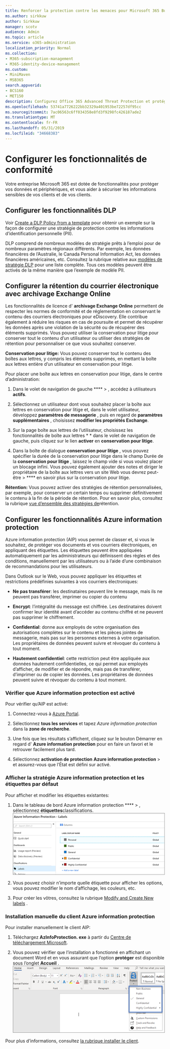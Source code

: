 ```yaml
---
title: Renforcer la protection contre les menaces pour Microsoft 365 Business
ms.author: sirkkuw
author: Sirkkuw
manager: scotv
audience: Admin
ms.topic: article
ms.service: o365-administration
localization_priority: Normal
ms.collection:
- M365-subscription-management
- M365-identity-device-management
ms.custom:
- MiniMaven
- MSB365
search.appverid:
- BCS160
- MET150
description: Configurez Office 365 Advanced Threat Protection et protégez les données sensibles.
ms.openlocfilehash: 53741a7726222bb32329a401953be72257df95cc
ms.sourcegitcommit: 7ac06563c6ff034358e8fd3f9298fc426187ade2
ms.translationtype: MT
ms.contentlocale: fr-FR
ms.lasthandoff: 05/31/2019
ms.locfileid: "34668383"
---
```

# <a name="set-up-compliance-features"></a>Configurer les fonctionnalités de conformité

Votre entreprise Microsoft 365 est dotée de fonctionnalités pour protéger vos données et périphériques, et vous aider à sécuriser les informations sensibles de vos clients et de vos clients.

## <a name="set-up-dlp-features"></a>Configurer les fonctionnalités DLP

Voir [Create a DLP Policy from a template](https://support.office.com/article/59414438-99f5-488b-975c-5023f2254369) pour obtenir un exemple sur la façon de configurer une stratégie de protection contre les informations d’identification personnelle (PII). 
  
DLP comprend de nombreux modèles de stratégie prêts à l’emploi pour de nombreux paramètres régionaux différents. Par exemple, les données financières de l’Australie, le Canada Personal Information Act, les données financières américaines, etc. Consultez la rubrique relative aux [modèles de stratégie DLP](https://support.office.com/article/c2e588d3-8f4f-4937-a286-8c399f28953a) pour une liste complète. Tous ces modèles peuvent être activés de la même manière que l’exemple de modèle PII. 
  
## <a name="set-up-email-retention-with-exchange-online-archiving"></a>Configurer la rétention du courrier électronique avec archivage Exchange Online

 Les fonctionnalités de licence d' **archivage Exchange Online** permettent de respecter les normes de conformité et de réglementation en conservant le contenu des courriers électroniques pour eDiscovery. Elle contribue également à réduire les risques en cas de poursuite et permet de récupérer les données après une violation de la sécurité ou de récupérer des éléments supprimés. Vous pouvez utiliser la conservation pour litige pour conserver tout le contenu d’un utilisateur ou utiliser des stratégies de rétention pour personnaliser ce que vous souhaitez conserver.
  
**Conservation pour litige:** Vous pouvez conserver tout le contenu des boîtes aux lettres, y compris les éléments supprimés, en mettant la boîte aux lettres entière d’un utilisateur en conservation pour litige. 
    
Pour placer une boîte aux lettres en conservation pour litige, dans le centre d’administration:
    
1. Dans le volet de navigation de gauche **** \> , accédez à utilisateurs **actifs**.
    
2. Sélectionnez un utilisateur dont vous souhaitez placer la boîte aux lettres en conservation pour litige et, dans le volet utilisateur, développez **paramètres de messagerie** , puis en regard de **paramètres supplémentaires** , choisissez **modifier les propriétés Exchange**.
    
3. Sur la page boîte aux lettres de l’utilisateur, choisissez les fonctionnalités de boîte aux lettres * * dans le volet de navigation de gauche, puis cliquez sur le lien **activer** en **conservation pour litige**.
    
4. Dans la boîte de dialogue **conservation pour litige** , vous pouvez spécifier la durée de la conservation pour litige dans le champ Durée de la **conservation pour litige** , laissez le champ vide si vous voulez placer un blocage infini. Vous pouvez également ajouter des notes et diriger le propriétaire de la boîte aux lettres vers un site Web vous devrez peut-être \> **** en savoir plus sur la conservation pour litige.
    
**Rétention:** Vous pouvez activer des stratégies de rétention personnalisées, par exemple, pour conserver un certain temps ou supprimer définitivement le contenu à la fin de la période de rétention. Pour en savoir plus, consultez la rubrique [vue d’ensemble des stratégies de](https://support.office.com/article/5e377752-700d-4870-9b6d-12bfc12d2423)rétention.

## <a name="set-up-azure-information-protection-features"></a>Configurer les fonctionnalités Azure information protection

Azure information protection (AIP) vous permet de classer et, si vous le souhaitez, de protéger vos documents et vos courriers électroniques, en appliquant des étiquettes. Les étiquettes peuvent être appliquées automatiquement par les administrateurs qui définissent des règles et des conditions, manuellement par les utilisateurs ou à l’aide d’une combinaison de recommandations pour les utilisateurs.

Dans Outlook sur le Web, vous pouvez appliquer les étiquettes et restrictions prédéfinies suivantes à vos courriers électroniques:
  
- **Ne pas transférer**: les destinataires peuvent lire le message, mais ils ne peuvent pas transférer, imprimer ou copier du contenu
    
- **Encrypt**: l’intégralité du message est chiffrée. Les destinataires doivent confirmer leur identité avant d’accéder au contenu chiffré et ne peuvent pas supprimer le chiffrement.
    
- **Confidential**: donne aux employés de votre organisation des autorisations complètes sur le contenu et les pièces jointes de messagerie, mais pas sur les personnes externes à votre organisation. Les propriétaires de données peuvent suivre et révoquer du contenu à tout moment.
    
- **Hautement confidentiel**: cette restriction peut être appliquée aux données hautement confidentielles, ce qui permet aux employés d’afficher, de modifier et de répondre, mais pas de transférer, d’imprimer ou de copier les données. Les propriétaires de données peuvent suivre et révoquer du contenu à tout moment.

### <a name="make-sure-azure-information-protection-is-activated"></a>Vérifier que Azure information protection est activé

Pour vérifier qu’AIP est activé:

1. Connectez-vous à [Azure Portal](https://portal.azure.com/).

2. Sélectionnez **tous les services** et tapez *Azure information protection* dans la **zone de recherche**.

3. Une fois que les résultats s’affichent, cliquez sur le bouton Démarrer en regard d' **Azure information protection** pour en faire un favori et le retrouver facilement plus tard.

4. Sélectionnez **activation de protection** **Azure information protection** \> et assurez-vous que l’État est défini sur activé. 

### <a name="view-the-azure-information-protection-policy-and-default-labels"></a>Afficher la stratégie Azure information protection et les étiquettes par défaut 

Pour afficher et modifier les étiquettes existantes:

1. Dans le tableau de bord Azure information protection **** \> , sélectionnez **étiquettes**classifications. <br/>![Étiquettes standard pour Azure information protection.](media/AIPLabels.png)

2. Vous pouvez choisir n’importe quelle étiquette pour afficher les options, vous pouvez modifier le nom d’affichage, les couleurs, etc.
 
3. Pour créer les vôtres, consultez la rubrique [Modify and Create New labels](https://docs.microsoft.com/azure/information-protection/infoprotect-tutorial-step2) . 

### <a name="install-the-azure-information-protection-client-manually"></a>Installation manuelle du client Azure information protection

Pour installer manuellement le client AIP:

1. Téléchargez **AzInfoProtection. exe** à partir du [Centre de téléchargement Microsoft](https://www.microsoft.com/download/details.aspx?id=53018).
 
2. Vous pouvez vérifier que l’installation a fonctionné en affichant un document Word et en vous assurant que l’option **protéger** est disponible sous l’onglet **Accueil** . <br/>![Onglet protection dans un document Word.](media/Word_Protect.png)

Pour plus d’informations, consultez [la rubrique installer le client](https://docs.microsoft.com/azure/information-protection/infoprotect-tutorial-step3).
